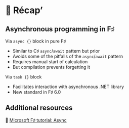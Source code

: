 # 📜 Récap’

## Asynchronous programming in F♯

Via `async {}` block in pure F♯

* Similar to C♯ `async`/`await` pattern but prior
* Avoids some of the pitfalls of the `async`/`await` pattern
* Requires manual start of calculation
* But compilation prevents forgetting it

Via `task {}` block

* Facilitates interaction with asynchronous .NET library
* New standard in F♯ 6.0

## Additional resources

🔗 [Microsoft F♯ tutorial: Async](https://docs.microsoft.com/en-us/dotnet/fsharp/tutorials/async)

